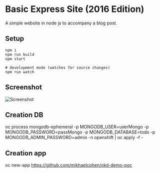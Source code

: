 # Basic Express Site (2016 Edition)

A simple website in node js to accompany a blog post.

## Setup

```
npm i
npm run build
npm start

# development mode (watches for source changes)
npm run watch
```

## Screenshot

![Screenshot](https://raw.githubusercontent.com/bengourley/basic-express-site-2016/master/screenshot.png)


## Creation DB
oc process mongodb-ephemeral -p MONGODB_USER=userMongo -p MONGODB_PASSWORD=passMongo -p MONGODB_DATABASE=todo -p MONGODB_ADMIN_PASSWORD=admin -n openshift | oc apply -f -

## Creation app
oc new-app https://github.com/mikhaelcohen/okd-demo-poc
